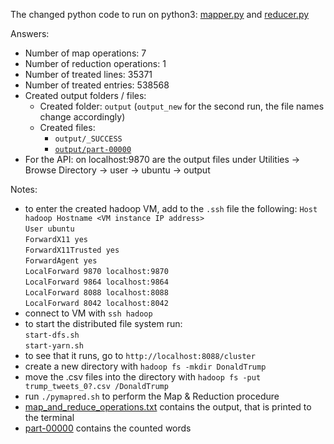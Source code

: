 The changed python code to run on python3: [mapper.py](mapper.py) and [reducer.py](reducer.py)

Answers:
* Number of map operations: 7
* Number of reduction operations: 1
* Number of treated lines: 35371
* Number of treated entries: 538568
* Created output folders / files:
  * Created folder: `output` (`output_new` for the second run, the file names change accordingly)
  * Created files:
    * `output/_SUCCESS`
    * [`output/part-00000`](part-00000)
* For the API: on localhost:9870 are the output files under Utilities -> Browse Directory -> user -> ubuntu -> output


Notes:
* to enter the created hadoop VM, add to the `.ssh` file the following:
`Host hadoop Hostname <VM instance IP address>`  
`User ubuntu`   
`ForwardX11 yes`   
`ForwardX11Trusted yes`   
`ForwardAgent yes`   
`LocalForward 9870 localhost:9870`   
`LocalForward 9864 localhost:9864`   
`LocalForward 8088 localhost:8088`  
`LocalForward 8042 localhost:8042`
* connect to VM with `ssh hadoop`
* to start the distributed file system run:  
`start-dfs.sh`  
`start-yarn.sh`  
* to see that it runs, go to `http://localhost:8088/cluster`
* create a new directory with `hadoop fs -mkdir DonaldTrump`
* move the .csv files into the directory with `hadoop fs -put trump_tweets_0?.csv /DonaldTrump`
* run `./pymapred.sh` to perform the Map & Reduction procedure
* [map_and_reduce_operations.txt](map_and_reduce_operation.txt) contains the output, that is printed to the terminal
* [part-00000](part-00000) contains the counted words